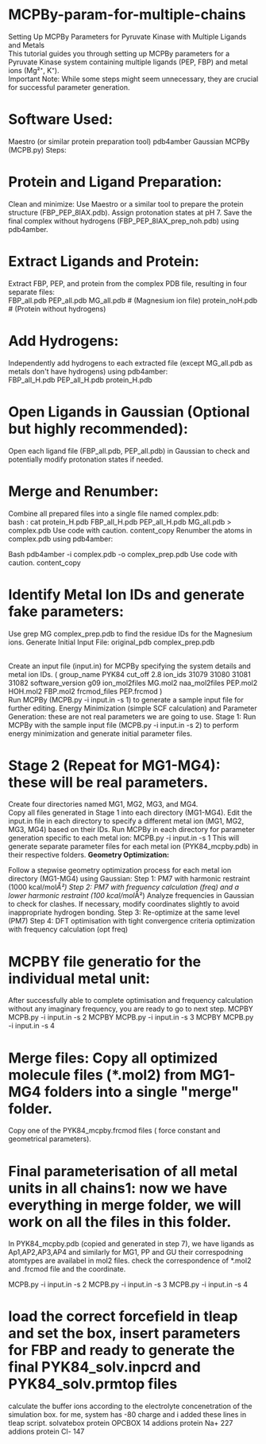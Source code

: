# MCPBy-param-for-multiple-chains
Setting Up MCPBy Parameters for Pyruvate Kinase with Multiple Ligands and Metals
<br> This tutorial guides you through setting up MCPBy parameters for a Pyruvate Kinase system containing multiple ligands (PEP, FBP) and metal ions (Mg²⁺, K⁺).
<br>
Important Note: While some steps might seem unnecessary, they are crucial for successful parameter generation.

# Software Used:
Maestro (or similar protein preparation tool)
pdb4amber
Gaussian
MCPBy (MCPB.py)
Steps:
# Protein and Ligand Preparation:
Clean and minimize: Use Maestro or a similar tool to prepare the protein structure (FBP_PEP_8IAX.pdb). Assign protonation states at pH 7. Save the final complex without hydrogens (FBP_PEP_8IAX_prep_noh.pdb) using pdb4amber.

# Extract Ligands and Protein:
Extract FBP, PEP, and protein from the complex PDB file, resulting in four separate files: <br>
FBP_all.pdb
PEP_all.pdb
MG_all.pdb # (Magnesium ion file)
protein_noH.pdb # (Protein without hydrogens)

# Add Hydrogens:
Independently add hydrogens to each extracted file (except MG_all.pdb as metals don't have hydrogens) using pdb4amber: <br>
FBP_all_H.pdb
PEP_all_H.pdb
protein_H.pdb

# Open Ligands in Gaussian (Optional but highly recommended):
Open each ligand file (FBP_all.pdb, PEP_all.pdb) in Gaussian to check and potentially modify protonation states if needed.


# Merge and Renumber:

Combine all prepared files into a single file named complex.pdb:
<br>
bash : cat protein_H.pdb FBP_all_H.pdb PEP_all_H.pdb MG_all.pdb > complex.pdb
Use code with caution.
content_copy
Renumber the atoms in complex.pdb using pdb4amber:

Bash
pdb4amber -i complex.pdb -o complex_prep.pdb
Use code with caution.
content_copy
<br>
# Identify Metal Ion IDs and generate fake parameters:

Use grep MG complex_prep.pdb to find the residue IDs for the Magnesium ions.
Generate Initial Input File:
original_pdb complex_prep.pdb

<br>
Create an input file (input.in) for MCPBy specifying the system details and metal ion IDs.
( group_name PYK84
cut_off 2.8
ion_ids 31079 31080 31081 31082
software_version g09
ion_mol2files MG.mol2
naa_mol2files PEP.mol2 HOH.mol2 FBP.mol2
frcmod_files PEP.frcmod )
<br>
Run MCPBy (MCPB.py -i input.in -s 1) to generate a sample input file for further editing.
Energy Minimization (simple SCF calculation) and Parameter Generation: these are not real parameters we are going to use.
Stage 1: Run MCPBy with the sample input file (MCPB.py -i input.in -s 2) to perform energy minimization and generate initial parameter files.

# Stage 2 (Repeat for MG1-MG4): these will be real parameters. 
Create four directories named MG1, MG2, MG3, and MG4.
<br> Copy all files generated in Stage 1 into each directory (MG1-MG4).
Edit the input.in file in each directory to specify a different metal ion (MG1, MG2, MG3, MG4) based on their IDs.
Run MCPBy in each directory for parameter generation specific to each metal ion: MCPB.py -i input.in -s 1
This will generate separate parameter files for each metal ion (PYK84_mcpby.pdb) in their respective folders.
**Geometry Optimization:**

Follow a stepwise geometry optimization process for each metal ion directory (MG1-MG4) using Gaussian:
Step 1: PM7 with harmonic restraint (1000 kcal/mol*Å²)
Step 2: PM7 with frequency calculation (freq) and a lower harmonic restraint (100 kcal/mol*Å²)
Analyze frequencies in Gaussian to check for clashes.
If necessary, modify coordinates slightly to avoid inappropriate hydrogen bonding.
Step 3: Re-optimize at the same level (PM7)
Step 4: DFT optimisation with tight convergence criteria optimization with frequency calculation (opt freq)


# MCPBY file generatio for the individual metal unit:
After successfully able to complete optimisation and frequency calculation without any imaginary frequency, you are ready to go to next step.
MCPBY MCPB.py -i input.in -s 2
MCPBY MCPB.py -i input.in -s 3
MCPBY MCPB.py -i input.in -s 4

# Merge files: Copy all optimized molecule files (*.mol2) from MG1-MG4 folders into a single "merge" folder.
Copy one of the PYK84_mcpby.frcmod files ( force constant and geometrical parameters).

# Final parameterisation of all metal units in all chains1: now we have everything in merge folder, we will work on all the files in this folder.
In PYK84_mcpby.pdb (copied and generated in step 7), we have ligands as Ap1,AP2,AP3,AP4 and similarly for MG1, PP and GU their correspodning atomtypes are availabel in mol2 files. check the correspondence of *.mol2 and .frcmod file and the coordinate.

MCPB.py -i input.in -s 2
MCPB.py -i input.in -s 3
MCPB.py -i input.in -s 4

# load the correct forcefield in tleap and set the box, insert parameters for FBP and ready to generate the final PYK84_solv.inpcrd and PYK84_solv.prmtop files
calculate the buffer ions according to the electrolyte concenetration of the simulation box. for me, system has -80 charge and i added these lines in tleap script.
solvatebox protein OPCBOX 14
addions protein Na+ 227
addions protein Cl- 147
 

